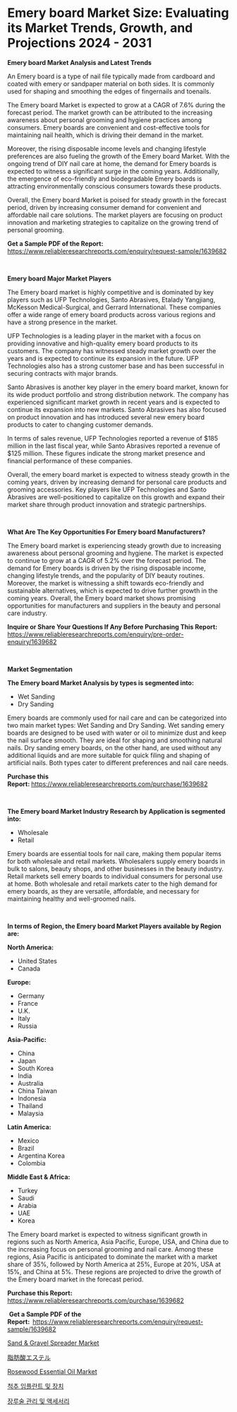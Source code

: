 <p><h1>Emery board Market Size: Evaluating its Market Trends, Growth, and Projections 2024 - 2031</h1></p><p><strong>Emery board Market Analysis and Latest Trends</strong></p>
<p><p>An Emery board is a type of nail file typically made from cardboard and coated with emery or sandpaper material on both sides. It is commonly used for shaping and smoothing the edges of fingernails and toenails.</p><p>The Emery board Market is expected to grow at a CAGR of 7.6% during the forecast period. The market growth can be attributed to the increasing awareness about personal grooming and hygiene practices among consumers. Emery boards are convenient and cost-effective tools for maintaining nail health, which is driving their demand in the market.</p><p>Moreover, the rising disposable income levels and changing lifestyle preferences are also fueling the growth of the Emery board Market. With the ongoing trend of DIY nail care at home, the demand for Emery boards is expected to witness a significant surge in the coming years. Additionally, the emergence of eco-friendly and biodegradable Emery boards is attracting environmentally conscious consumers towards these products.</p><p>Overall, the Emery board Market is poised for steady growth in the forecast period, driven by increasing consumer demand for convenient and affordable nail care solutions. The market players are focusing on product innovation and marketing strategies to capitalize on the growing trend of personal grooming.</p></p>
<p><strong>Get a Sample PDF of the Report:&nbsp;</strong> <a href="https://www.reliableresearchreports.com/enquiry/request-sample/1639682">https://www.reliableresearchreports.com/enquiry/request-sample/1639682</a></p>
<p>&nbsp;</p>
<p><strong>Emery board Major Market Players</strong></p>
<p><p>The Emery board market is highly competitive and is dominated by key players such as UFP Technologies, Santo Abrasives, Etalady Yangjiang, McKesson Medical-Surgical, and Gerrard International. These companies offer a wide range of emery board products across various regions and have a strong presence in the market.</p><p>UFP Technologies is a leading player in the market with a focus on providing innovative and high-quality emery board products to its customers. The company has witnessed steady market growth over the years and is expected to continue its expansion in the future. UFP Technologies also has a strong customer base and has been successful in securing contracts with major brands.</p><p>Santo Abrasives is another key player in the emery board market, known for its wide product portfolio and strong distribution network. The company has experienced significant market growth in recent years and is expected to continue its expansion into new markets. Santo Abrasives has also focused on product innovation and has introduced several new emery board products to cater to changing customer demands.</p><p>In terms of sales revenue, UFP Technologies reported a revenue of $185 million in the last fiscal year, while Santo Abrasives reported a revenue of $125 million. These figures indicate the strong market presence and financial performance of these companies.</p><p>Overall, the emery board market is expected to witness steady growth in the coming years, driven by increasing demand for personal care products and grooming accessories. Key players like UFP Technologies and Santo Abrasives are well-positioned to capitalize on this growth and expand their market share through product innovation and strategic partnerships.</p></p>
<p>&nbsp;</p>
<p><strong>What Are The Key Opportunities For Emery board Manufacturers?</strong></p>
<p><p>The Emery board market is experiencing steady growth due to increasing awareness about personal grooming and hygiene. The market is expected to continue to grow at a CAGR of 5.2% over the forecast period. The demand for Emery boards is driven by the rising disposable income, changing lifestyle trends, and the popularity of DIY beauty routines. Moreover, the market is witnessing a shift towards eco-friendly and sustainable alternatives, which is expected to drive further growth in the coming years. Overall, the Emery board market shows promising opportunities for manufacturers and suppliers in the beauty and personal care industry.</p></p>
<p><strong>Inquire or Share Your Questions If Any Before Purchasing This Report:</strong> <a href="https://www.reliableresearchreports.com/enquiry/pre-order-enquiry/1639682">https://www.reliableresearchreports.com/enquiry/pre-order-enquiry/1639682</a></p>
<p>&nbsp;</p>
<p><strong>Market Segmentation</strong></p>
<p><strong>The Emery board Market Analysis by types is segmented into:</strong></p>
<p><ul><li>Wet Sanding</li><li>Dry Sanding</li></ul></p>
<p><p>Emery boards are commonly used for nail care and can be categorized into two main market types: Wet Sanding and Dry Sanding. Wet sanding emery boards are designed to be used with water or oil to minimize dust and keep the nail surface smooth. They are ideal for shaping and smoothing natural nails. Dry sanding emery boards, on the other hand, are used without any additional liquids and are more suitable for quick filing and shaping of artificial nails. Both types cater to different preferences and nail care needs.</p></p>
<p><strong>Purchase this Report:&nbsp;</strong><a href="https://www.reliableresearchreports.com/purchase/1639682">https://www.reliableresearchreports.com/purchase/1639682</a></p>
<p>&nbsp;</p>
<p><strong>The Emery board Market Industry Research by Application is segmented into:</strong></p>
<p><ul><li>Wholesale</li><li>Retail</li></ul></p>
<p><p>Emery boards are essential tools for nail care, making them popular items for both wholesale and retail markets. Wholesalers supply emery boards in bulk to salons, beauty shops, and other businesses in the beauty industry. Retail markets sell emery boards to individual consumers for personal use at home. Both wholesale and retail markets cater to the high demand for emery boards, as they are versatile, affordable, and necessary for maintaining healthy and well-groomed nails.</p></p>
<p>&nbsp;</p>
<p><strong>In terms of Region, the Emery board Market Players available by Region are:</strong></p>
<p>
    <p> <strong> North America: </strong>
        <ul>
            <li>United States</li>
            <li>Canada</li>
        </ul>
        </p> 
    <p> <strong> Europe: </strong>
        <ul>
            <li>Germany</li>
            <li>France</li>
            <li>U.K.</li>
            <li>Italy</li>
            <li>Russia</li>
        </ul>
        </p> 
    <p> <strong> Asia-Pacific: </strong>
        <ul>
            <li>China</li>
            <li>Japan</li>
            <li>South Korea</li>
            <li>India</li>
            <li>Australia</li>
            <li>China Taiwan</li>
            <li>Indonesia</li>
            <li>Thailand</li>
            <li>Malaysia</li>
        </ul>
        </p> 
    <p> <strong> Latin America: </strong>
        <ul>
            <li>Mexico</li>
            <li>Brazil</li>
            <li>Argentina Korea</li>
            <li>Colombia</li>
        </ul>
        </p> 
    <p> <strong> Middle East & Africa: </strong>
        <ul>
            <li>Turkey</li>
            <li>Saudi</li>
            <li>Arabia</li>
            <li>UAE</li>
            <li>Korea</li>
        </ul>
    </p>
    </p>
<p><p>The Emery board market is expected to witness significant growth in regions such as North America, Asia Pacific, Europe, USA, and China due to the increasing focus on personal grooming and nail care. Among these regions, Asia Pacific is anticipated to dominate the market with a market share of 35%, followed by North America at 25%, Europe at 20%, USA at 15%, and China at 5%. These regions are projected to drive the growth of the Emery board market in the forecast period.</p></p>
<p><strong>Purchase this Report: </strong><a href="https://www.reliableresearchreports.com/purchase/1639682">https://www.reliableresearchreports.com/purchase/1639682</a></p>
<p>&nbsp;<strong>Get a Sample PDF of the Report:&nbsp;&nbsp;</strong><a href="https://www.reliableresearchreports.com/enquiry/request-sample/1639682">https://www.reliableresearchreports.com/enquiry/request-sample/1639682</a></p>
<p><strong></strong></p>
<p><p><a href="https://issuu.com/reportprime-2/docs/sand-gravel-spreader-market-size-2030.pptx">Sand & Gravel Spreader Market</a></p><p><a href="https://github.com/hwbcz413288296/Market-Research-Report-List-1/blob/main/88738425571.md">脂肪酸エステル</a></p><p><a href="https://github.com/Sherrillcrooksxa8i18ucf2m/Market-Research-Report-List-1/blob/main/rosewood-essential-oil-market.md">Rosewood Essential Oil Market</a></p><p><a href="https://github.com/RichardLueilwitz787/Market-Research-Report-List-1/blob/main/64713305229.md">척추 임플란트 및 장치</a></p><p><a href="https://github.com/fredrickeglers/Market-Research-Report-List-1/blob/main/20068685228.md">장루술 관리 및 액세서리</a></p></p>
